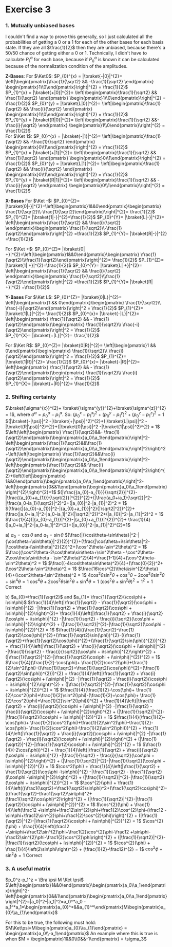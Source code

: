 # Exercise 3
### 1. Mutually unbiased bases
I couldn't find a way to prove this generally, so I just calculated all the probabilities of getting a 0 or a 1 for each of the other bases for each basis state. If they are all $\frac{1}{2}$ then they are unbiased, because there's a 50/50 chance of getting either a 0 or 1. Technically, I didn't have to calculate $P_1^\alpha$ for each base, because if $P_0^\alpha$ is known it can be calculated because of the normalization condition of the amplitudes.

**Z-Bases**:
For $\Ket0$:
$P_{0}^{x} = |\braket{-|0}|^{2}= \left|\begin{pmatrix}\frac{1}{\sqrt2} && -\frac{1}{\sqrt2} \end{pmatrix} \begin{pmatrix}1\\0\end{pmatrix}\right|^{2} = \frac{1}{2}$  
$P_{1}^{x} = |\braket{+|0}|^{2}= \left|\begin{pmatrix}\frac{1}{\sqrt2} && \frac{1}{\sqrt2} \end{pmatrix} \begin{pmatrix}1\\0\end{pmatrix}\right|^{2} = \frac{1}{2}$ 
$P_{0}^{y} = |\braket{L|0}|^{2}= \left|\begin{pmatrix}\frac{1}{\sqrt2} && \frac{i}{\sqrt2} \end{pmatrix} \begin{pmatrix}1\\0\end{pmatrix}\right|^{2} = \frac{1}{2}$  
$P_{1}^{y} = |\braket{R|0}|^{2}= \left|\begin{pmatrix}\frac{1}{\sqrt2} &&- \frac{i}{\sqrt2} \end{pmatrix} \begin{pmatrix}1\\0\end{pmatrix}\right|^{2} = \frac{1}{2}$   
For $\Ket 1$:
$P_{0}^{x} = |\braket{-|1}|^{2}= \left|\begin{pmatrix}\frac{1}{\sqrt2} && -\frac{1}{\sqrt2} \end{pmatrix} \begin{pmatrix}0\\1\end{pmatrix}\right|^{2} = \frac{1}{2}$  
$P_{1}^{x} = |\braket{+|1}|^{2}= \left|\begin{pmatrix}\frac{1}{\sqrt2} && \frac{1}{\sqrt2} \end{pmatrix} \begin{pmatrix}0\\1\end{pmatrix}\right|^{2} = \frac{1}{2}$ 
$P_{0}^{y} = |\braket{L|1}|^{2}= \left|\begin{pmatrix}\frac{1}{\sqrt2} && \frac{i}{\sqrt2} \end{pmatrix} \begin{pmatrix}0\\1\end{pmatrix}\right|^{2} = \frac{1}{2}$  
$P_{1}^{y} = |\braket{R|1}|^{2}= \left|\begin{pmatrix}\frac{1}{\sqrt2} && -\frac{i}{\sqrt2} \end{pmatrix} \begin{pmatrix}0\\1\end{pmatrix}\right|^{2} = \frac{1}{2}$   

**X-Bases**
For $\Ket -$:
$P_{0}^{Z}= |\braket{0|-}|^{2}=\left|\begin{pmatrix}1&&0\end{pmatrix}\begin{pmatrix} \frac{1}{\sqrt2}\\-\frac{1}{\sqrt2}\end{pmatrix}\right|^{2}= \frac{1}{2}$
$P_{1}^{Z}= |\braket{1|-}|^{2}=\frac{1}{2}$ 
$P_{0}^{Y}= |\braket{L|-}|^{2}= \left|\begin{pmatrix}\frac{1}{\sqrt2} && \frac{i}{\sqrt2} \end{pmatrix}\begin{pmatrix} \frac{1}{\sqrt2}\\-\frac{1}{\sqrt2}\end{pmatrix}\right|^{2} =\frac{1}{2}$ 
$P_{1}^{Y}= |\braket{R|-}|^{2} =\frac{1}{2}$ 

For $\Ket +$:
$P_{0}^{Z}= |\braket{0| +}|^{2}=\left|\begin{pmatrix}1&&0\end{pmatrix}\begin{pmatrix} \frac{1}{\sqrt2}\\\frac{1}{\sqrt2}\end{pmatrix}\right|^{2}= \frac{1}{2}$
$P_{1}^{Z}= |\braket{1| +}|^{2}=\frac{1}{2}$ 
$P_{0}^{Y}= |\braket{L| +}|^{2}= \left|\begin{pmatrix}\frac{1}{\sqrt2} && \frac{i}{\sqrt2} \end{pmatrix}\begin{pmatrix} \frac{1}{\sqrt2}\\\frac{1}{\sqrt2}\end{pmatrix}\right|^{2} =\frac{1}{2}$ 
$P_{1}^{Y}= |\braket{R| +}|^{2} =\frac{1}{2}$ 

**Y-Bases**
For $\Ket L$:
$P_{0}^{Z}= |\braket{0|L}|^{2}= \left|\begin{pmatrix}1 && 0\end{pmatrix}\begin{pmatrix} \frac{1}{\sqrt2}\\ \frac{-i}{\sqrt2}\end{pmatrix}\right|^2 = \frac{1}{2}$ 
$P_{1}^{Z}= |\braket{1|L}|^{2}= \frac{1}{2}$ 
$P_{0}^{x}= |\braket{-|L}|^{2}= \left|\begin{pmatrix} \frac{1}{\sqrt2} && - \frac{1}{\sqrt2}\end{pmatrix}\begin{pmatrix} \frac{1}{\sqrt2}\\ \frac{-i}{\sqrt2}\end{pmatrix}\right|^2 = \frac{1}{2}$  
$P_{1}^{X}= |\braket{+|L}|^{2}= \frac{1}{2}$ 

For $\Ket R$:
$P_{0}^{Z}= |\braket{0|R}|^{2}= \left|\begin{pmatrix}1 && 0\end{pmatrix}\begin{pmatrix} \frac{1}{\sqrt2}\\ \frac{i}{\sqrt2}\end{pmatrix}\right|^2 = \frac{1}{2}$ 
$P_{1}^{Z}= |\braket{1|R}|^{2}= \frac{1}{2}$ 
$P_{0}^{x}= |\braket{-|R}|^{2}= \left|\begin{pmatrix} \frac{1}{\sqrt2} && - \frac{1}{\sqrt2}\end{pmatrix}\begin{pmatrix} \frac{1}{\sqrt2}\\ \frac{i}{\sqrt2}\end{pmatrix}\right|^2 = \frac{1}{2}$  
$P_{1}^{X}= |\braket{+|R}|^{2}= \frac{1}{2}$ 



### 2. Shifting certainty
$\braket{\sigma^{x}}^{2}+ \braket{\sigma^{y}}^{2}+\braket{\sigma^{z}}^{2} = 1$, where $\sigma^{\alpha}= p_{0}^{\alpha}-p_{1}^{\alpha}$. So: 
$(p^{x}_{0} -p^{x}_{1})^{2}+(p^{y}_{0} -p^{y}_{1})^{2}+(p^{z}_{0} -p^{z}_{1})^{2} = 1$
$(|\braket{-|\psi}|^2 -|\braket{+|\psi}|^2)^{2}+(|\braket{L|\psi}|^2 -|\braket{R|\psi}|^2)^{2}+(|\braket{0|\psi}|^2 -|\braket{1|\psi}|^2)^{2} = 1$
$\left(\left|\begin{pmatrix} \frac{1}{\sqrt2}&&- \frac{1}{\sqrt2}\end{pmatrix}\begin{pmatrix}a_0\\a_1\end{pmatrix}\right|^2-\left|\begin{pmatrix}\frac{1}{\sqrt2}&&\frac{1}{\sqrt2}\end{pmatrix}\begin{pmatrix}a_0\\a_1\end{pmatrix}\right|^2\right)^2+\left(\left|\begin{pmatrix} \frac{1}{\sqrt2}&&\frac{i}{\sqrt2}\end{pmatrix}\begin{pmatrix}a_0\\a_1\end{pmatrix}\right|^2-\left|\begin{pmatrix}\frac{1}{\sqrt2}&&-\frac{i}{\sqrt2}\end{pmatrix}\begin{pmatrix}a_0\\a_1\end{pmatrix}\right|^2\right)^{2}+\left(\left|\begin{pmatrix} 1&&0\end{pmatrix}\begin{pmatrix}a_0\\a_1\end{pmatrix}\right|^2-\left|\begin{pmatrix}0&&1\end{pmatrix}\begin{pmatrix}a_0\\a_1\end{pmatrix}\right|^{2}\right)^{2}=1$ $(|\frac{{a_{0}-a_{1}}}{\sqrt{2}}|^{2}-|\frac{{a_{0}+a_{1}}}{\sqrt{2}}|^{2})^{2}+(|\frac{a_0+ia_1}{\sqrt2}|^2-|\frac{a_0-ia_1}{\sqrt2}|^2)^2+(|a_{0}|^2-|a_{1}|^2)^2 = 1$    
$(\frac{|{a_{0}-a_{1}}|^2-|{a_{0}+a_{1}}|^2}{|\sqrt2|^2})^{2}+(\frac{|a_0+ia_1|^2-|a_0-ia_1|^2}{|\sqrt2|^2})^2+(|a_{0}|^2-|a_{1}|^2)^2 = 1$    
$\frac{1}{4}(|{a_{0}-a_{1}}|^{2}-|{a_{0}+a_{1}}|^{2})^{2}+ \frac{1}{4}(|a_0+ia_1|^2-|a_0-ia_1|^2)^{2}+(|a_{0}|^2-|a_{1}|^2)^{2}=1$ 

a) $a_0 = \cos\theta$ and $a_1 =\sin\theta$
$(\frac{|{\cos\theta-\sin\theta}|^2-|{\cos\theta+\sin\theta}|^2}{2})^{2}+(\frac{|\cos\theta+i\sin\theta|^2-|\cos\theta-i\sin\theta|^2}{2})^2+(\cos^2\theta-\sin^2\theta)^2 = 1$    
$\frac{(\cos^2\theta-2\cos\theta\sin\theta+\sin^2\theta - \cos^2\theta-2\cos\theta\sin\theta - \sin^2\theta)^2}{4}+\frac{1-1}{4}+(\cos^2\theta-\sin^2\theta)^2 = 1$ 
$\frac{(-4\cos\theta\sin\theta)^2}{4}+(\frac{0}{2})^2+(\cos^2\theta-\sin^2\theta)^2 = 1$ 
$\frac{16\cos^{2}\theta\sin^{2}\theta}{4}+(\cos^2\theta-\sin^2\theta)^2 = 1$ 
$4\cos^2\theta\sin^2\theta+\cos^4\theta-2\cos^2\theta\sin^2\theta+\sin^4\theta = 1$ 
$\cos^{4}\theta+ 2\cos^{2}\theta\sin^{2}\theta+\sin^{4}\theta = 1$ 
$(\cos^2\theta + \sin^{2}\theta)^{2}=1^{2} = 1$  Correct

b) $a_{0}=\frac{1}{\sqrt2}$ and $a_{1}= \frac{1}{\sqrt2}(\cos\phi + i\sin\phi)$ 
$\frac{1}{4}\left(|\frac{1}{\sqrt2} - \frac{1}{\sqrt2}(\cos\phi + i\sin\phi)|^{2} -|\frac{1}{\sqrt2} + \frac{1}{\sqrt2}(\cos\phi + i\sin\phi)|^{2}\right)^{2}+ \frac{1}{4}\left(|\frac{1}{\sqrt2} + \frac{i}{\sqrt2}(\cos\phi + i\sin\phi)|^{2} -|\frac{1}{\sqrt2} - \frac{i}{\sqrt2}(\cos\phi + i\sin\phi)|^{2}\right)^{2} + (|\frac{1}{\sqrt2}|^{2}-|\frac{1}{\sqrt2}(\cos\phi + i\sin\phi)|^{2})^{2} = 1$ $\frac{1}{4}((\frac{1}{\sqrt2}-\frac{1}{\sqrt2}\cos(\phi))^{2}+(\frac{1}{\sqrt2}\sin(\phi))^{2}-((\frac{1}{\sqrt2}+\frac{1}{\sqrt2}\cos(\phi))^{2}+(\frac{1}{\sqrt2}\sin(\phi))^{2}))^{2} + \frac{1}{4}\left(|\frac{1}{\sqrt2} + \frac{i}{\sqrt2}(\cos\phi + i\sin\phi)|^{2} -|\frac{1}{\sqrt2} - \frac{i}{\sqrt2}(\cos\phi + i\sin\phi)|^{2}\right)^{2} + (|\frac{1}{\sqrt2}|^{2}-|\frac{1}{\sqrt2}(\cos\phi + i\sin\phi)|^{2})^{2} = 1$
$\frac{1}{4}(\frac{1}{2}-\cos(\phi)+ \frac{1}{2}\cos^2(\phi)+\frac{1}{2}\sin^2(\phi)-((\frac{1}{\sqrt2}+\frac{1}{\sqrt2}\cos(\phi))^{2}+(\frac{1}{\sqrt2}\sin(\phi))^{2}))^{2} + \frac{1}{4}\left(|\frac{1}{\sqrt2} + \frac{i}{\sqrt2}(\cos\phi + i\sin\phi)|^{2} -|\frac{1}{\sqrt2} - \frac{i}{\sqrt2}(\cos\phi + i\sin\phi)|^{2}\right)^{2} + (|\frac{1}{\sqrt2}|^{2}-|\frac{1}{\sqrt2}(\cos\phi + i\sin\phi)|^{2})^{2} = 1$ $\frac{1}{4}(\frac{1}{2}-\cos(\phi)+ \frac{1}{2}\cos^2(\phi)+\frac{1}{2}\sin^2(\phi)-(\frac{1}{2}+\cos(\phi)+ \frac{1}{2}\cos^2(\phi)+\frac{1}{2}\sin^2(\phi)))^{2} + \frac{1}{4}\left(|\frac{1}{\sqrt2} + \frac{i}{\sqrt2}(\cos\phi + i\sin\phi)|^{2} -|\frac{1}{\sqrt2} - \frac{i}{\sqrt2}(\cos\phi + i\sin\phi)|^{2}\right)^{2} + (|\frac{1}{\sqrt2}|^{2}-|\frac{1}{\sqrt2}(\cos\phi + i\sin\phi)|^{2})^{2} = 1$ $\frac{1}{4}(\frac{1}{2}-\cos(\phi)+ \frac{1}{2}\cos^2(\phi)+\frac{1}{2}\sin^2(\phi)-\frac{1}{2}-\cos(\phi)- \frac{1}{2}\cos^2(\phi)-\frac{1}{2}\sin^2(\phi)))^{2} + \frac{1}{4}\left(|\frac{1}{\sqrt2} + \frac{i}{\sqrt2}(\cos\phi + i\sin\phi)|^{2} -|\frac{1}{\sqrt2} - \frac{i}{\sqrt2}(\cos\phi + i\sin\phi)|^{2}\right)^{2} + (|\frac{1}{\sqrt2}|^{2}-|\frac{1}{\sqrt2}(\cos\phi + i\sin\phi)|^{2})^{2} = 1$ $\frac{1}{4}(-2\cos(\phi))^{2} + \frac{1}{4}\left(|\frac{1}{\sqrt2} + \frac{i}{\sqrt2}(\cos\phi + i\sin\phi)|^{2} -|\frac{1}{\sqrt2} - \frac{i}{\sqrt2}(\cos\phi + i\sin\phi)|^{2}\right)^{2} + (|\frac{1}{\sqrt2}|^{2}-|\frac{1}{\sqrt2}(\cos\phi + i\sin\phi)|^{2})^{2} = 1$
$\cos^2(\phi) + \frac{1}{4}\left(|\frac{1}{\sqrt2} + \frac{1}{\sqrt2}(i\cos\phi -\sin\phi)|^{2} -|\frac{1}{\sqrt2} - \frac{1}{\sqrt2}(i\cos\phi -\sin\phi)|^{2}\right)^{2} + (|\frac{1}{\sqrt2}|^{2}-|\frac{1}{\sqrt2}(\cos\phi + i\sin\phi)|^{2})^{2} = 1$  $\cos^{2}(\phi) + \frac{1}{4}\left(((\frac1{\sqrt2}+\frac1{\sqrt2}\sin\phi)^2+(\frac1{\sqrt2}\cos\phi)^2)-((\frac1{\sqrt2}-\frac1{\sqrt2}\sin\phi)^2+(\frac1{\sqrt2}\cos\phi)^2)\right)^{2} + (|\frac{1}{\sqrt2}|^{2}-|\frac{1}{\sqrt2}(\cos\phi + i\sin\phi)|^{2})^{2} = 1$
$\cos^{2}(\phi) + \frac{1}{4}\left(\frac12 +\sin\phi+\frac12\sin^{2}\phi+\frac1{2}\cos^{2}\phi-(\frac12 -\sin\phi+\frac12\sin^{2}\phi+\frac1{2}\cos^{2}\phi)\right)^{2} + (|\frac{1}{\sqrt2}|^{2}-|\frac{1}{\sqrt2}(\cos\phi + i\sin\phi)|^{2})^{2} = 1$
$\cos^{2}(\phi) + \frac{1}{4}\left(\frac12 +\sin\phi+\frac12\sin^{2}\phi+\frac1{2}\cos^{2}\phi-\frac12 +\sin\phi-\frac12\sin^{2}\phi-\frac1{2}\cos^{2}\phi\right)^{2} + (|\frac{1}{\sqrt2}|^{2}-|\frac{1}{\sqrt2}(\cos\phi + i\sin\phi)|^{2})^{2} = 1$
$\cos^{2}(\phi) + \frac{1}{4}\left(2\sin\phi\right)^{2} + (\frac{1}{2}-\frac12)^{2} = 1$
$\cos^2\phi +\sin^2\phi =1$ Correct

### 3. A useful matrix
$p_0^z-p_1^z = \Bra \psi M \Ket \psi$  
$\left|\begin{pmatrix}1&&0\end{pmatrix}\begin{pmatrix}a_0\\a_1\end{pmatrix}\right|^2-\left|\begin{pmatrix}0&&1\end{pmatrix}\begin{pmatrix}a_0\\a_1\end{pmatrix}\right|^{2}=|a_0|^2-|a_1|^2=a_0^*a_0 - a_1^*a_1=\begin{pmatrix}a_{0}^*&&a_{1}^*\end{pmatrix}M\begin{pmatrix}a_{0}\\a_{1}\end{pmatrix}$ 

For this to be true, the following must hold: $M\Ket\psi=M\begin{pmatrix}a_{0}\\a_{1}\end{pmatrix} = \begin{pmatrix}a_0\\-a_1\end{pmatrix}$ 
An example where this is true is when $M = \begin{pmatrix}1&&0\\0&&-1\end{pmatrix} = \sigma_3$  

